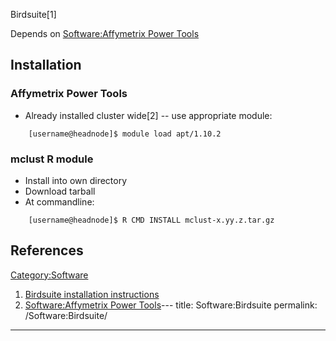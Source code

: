 Birdsuite\[1\]

Depends on [Software:Affymetrix Power
Tools](Software:Affymetrix_Power_Tools "wikilink")

## Installation

### Affymetrix Power Tools

  - Already installed cluster wide\[2\] -- use appropriate module:

`    [username@headnode]$ module load apt/1.10.2`

### mclust R module

  - Install into own directory
  - Download tarball
  - At commandline:

`    [username@headnode]$ R CMD INSTALL mclust-x.yy.z.tar.gz`

## References

<references/>

[Category:Software](Category:Software "wikilink")

1.  [Birdsuite installation
    instructions](http://www.broadinstitute.org/science/programs/medical-and-population-genetics/birdsuite/birdsuite-install)
2.  [Software:Affymetrix Power
    Tools](Software:Affymetrix_Power_Tools "wikilink")---
title: Software:Birdsuite
permalink: /Software:Birdsuite/
---

